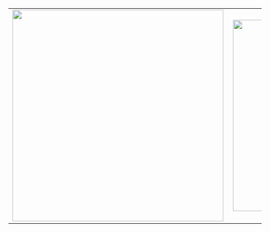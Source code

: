 <center>
  <table>
  <tr>
      <td><img width="420px" align="left" src="https://github-readme-stats.vercel.app/api?username=aaronkip&count_private=true&show_icons=true&theme=light&layout=compact" /></td>
      <td><img width="380px" align="left" src="https://github-readme-stats.vercel.app/api/top-langs/?username=aaronkip&hide=html&layout=compact&theme=light" /></td>      
  </tr>   
</table>
</center>
